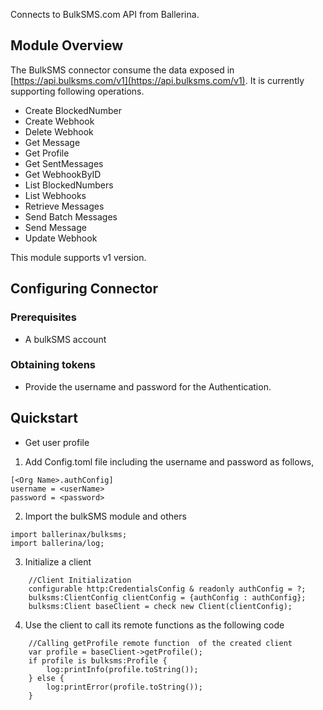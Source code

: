 Connects to BulkSMS.com API from Ballerina. 

## Module Overview

The BulkSMS connector consume the data exposed in [https://api.bulksms.com/v1](https://api.bulksms.com/v1). It is 
currently supporting following operations.
- Create BlockedNumber
- Create Webhook
- Delete Webhook
- Get Message
- Get Profile
- Get SentMessages
- Get WebhookByID
- List BlockedNumbers
- List Webhooks
- Retrieve Messages
- Send Batch Messages
- Send Message
- Update Webhook

This module supports v1 version.

## Configuring Connector

### Prerequisites
- A bulkSMS account

### Obtaining tokens
* Provide the username and password for the Authentication.

## Quickstart

* Get user profile

1.  Add Config.toml file including the username and password as follows,
```
[<Org Name>.authConfig]
username = <userName>
password = <password>

```
2. Import the bulkSMS module and others
```
import ballerinax/bulksms;
import ballerina/log;
```

3. Initialize a client 
```ballerina
    //Client Initialization
    configurable http:CredentialsConfig & readonly authConfig = ?;
    bulksms:ClientConfig clientConfig = {authConfig : authConfig};
    bulksms:Client baseClient = check new Client(clientConfig);
```
4. Use the client to call its remote functions as the following code
```
    //Calling getProfile remote function  of the created client
    var profile = baseClient->getProfile();
    if profile is bulksms:Profile {
        log:printInfo(profile.toString());
    } else {
        log:printError(profile.toString());
    }
```